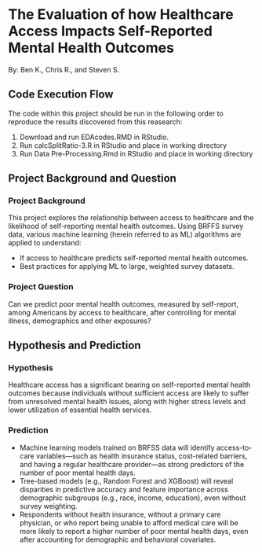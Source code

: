 # The Evaluation of how Healthcare Access Impacts Self-Reported Mental Health Outcomes
By: Ben K., Chris R., and Steven S.

## Code Execution Flow
The code within this project should be run in the following order to reproduce the results discovered from this reasearch:
1) Download and run EDAcodes.RMD in RStudio.
2) Run calcSplitRatio-3.R in RStudio and place in working directory
3) Run Data Pre-Processing.Rmd in RStudio and place in working directory

## Project Background and Question
### Project Background
This project explores the relationship between access to healthcare and the likelihood of self-reporting mental health outcomes. Using BRFFS survey data, various machine learning (herein referred to as ML) algorithms are applied to understand: 
- If access to healthcare predicts self-reported mental health outcomes.
- Best practices for applying ML to large, weighted survey datasets.
### Project Question
Can we predict poor mental health outcomes, measured by self-report, among Americans by access to healthcare, after controlling for mental illness, demographics and other exposures?
## Hypothesis and Prediction
### Hypothesis
Healthcare access has a significant bearing on self-reported mental health outcomes because individuals without sufficient access are likely to suffer from unresolved mental health issues, along with higher stress levels and lower utilization of essential health services.
### Prediction
- Machine learning models trained on BRFSS data will identify access-to-care variables—such as health insurance status, cost-related barriers, and having a regular healthcare provider—as strong predictors of the number of poor mental health days.
- Tree-based models (e.g., Random Forest and XGBoost) will reveal disparities in predictive accuracy and feature importance across demographic subgroups (e.g., race, income, education), even without survey weighting.
- Respondents without health insurance, without a primary care physician, or who report being unable to afford medical care will be more likely to report a higher number of poor mental health days, even after accounting for demographic and behavioral covariates.




